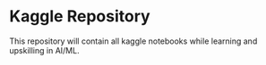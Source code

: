 # Kaggle Repository
This repository will contain all kaggle notebooks while learning and upskilling in AI/ML.
